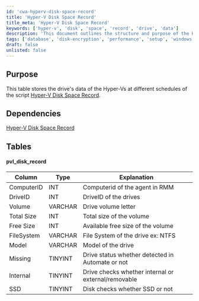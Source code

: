 ```yaml
---
id: 'cwa-hyperv-disk-space-record'
title: 'Hyper-V Disk Space Record'
title_meta: 'Hyper-V Disk Space Record'
keywords: ['hyper-v', 'disk', 'space', 'record', 'drive', 'data']
description: 'This document outlines the structure and purpose of the Hyper-V Disk Space Record table, which stores data related to the drives of Hyper-V machines at various schedules. It details the dependencies and the specific columns of the table, including their types and explanations.'
tags: ['database', 'disk-encryption', 'performance', 'setup', 'windows']
draft: false
unlisted: false
---
```

## Purpose

This table stores the drive's data of the Hyper-Vs at different schedules of the script [Hyper-V Disk Space Record](https://proval.itglue.com/DOC-5078775-13294755).

## Dependencies

[Hyper-V Disk Space Record](https://proval.itglue.com/DOC-5078775-13294757)

## Tables

#### pvl_disk_record

| Column        | Type     | Explanation                                      |
|---------------|----------|--------------------------------------------------|
| ComputerID    | INT      | Computerid of the agent in RMM                  |
| DriveID       | INT      | DriveID of the drives                            |
| Volume        | VARCHAR  | Drive volume letter                              |
| Total Size    | INT      | Total size of the volume                         |
| Free Size     | INT      | Available free size of the volume                |
| FileSystem    | VARCHAR  | File System of the drive ex: NTFS               |
| Model         | VARCHAR  | Model of the drive                               |
| Missing       | TINYINT  | Drive status whether detected in Automate or not |
| Internal      | TINYINT  | Drive checks whether internal or external/removable |
| SSD           | TINYINT  | Disk checks whether SSD or not                   |




